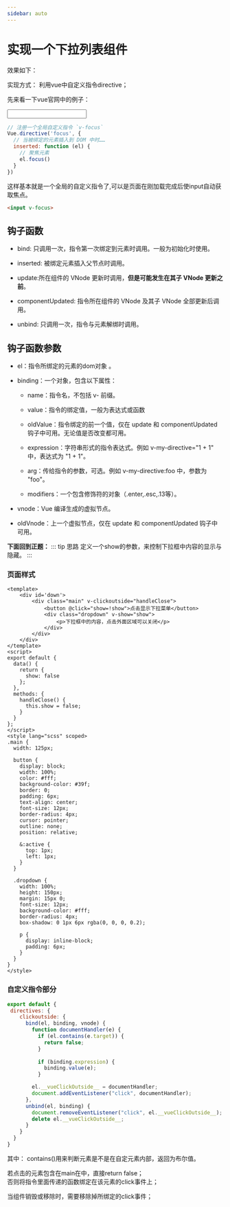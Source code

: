 ```yaml
---
sidebar: auto
---
```

# 实现一个下拉列表组件

效果如下：
<vue-popDropdown />

实现方式： 利用vue中自定义指令directive；

先来看一下vue官网中的例子：
<div><input/></div>

```js
// 注册一个全局自定义指令 `v-focus`
Vue.directive('focus', {
  // 当被绑定的元素插入到 DOM 中时……
  inserted: function (el) {
    // 聚焦元素
    el.focus()
  }
})
```
这样基本就是一个全局的自定义指令了,可以是页面在刚加载完成后使input自动获取焦点。

```HTML
<input v-focus>
```
## 钩子函数

- bind: 只调用一次，指令第一次绑定到元素时调用。一般为初始化时使用。 

- inserted: 被绑定元素插入父节点时调用。

- update:所在组件的 VNode 更新时调用，**但是可能发生在其子 VNode 更新之前**。

- componentUpdated: 指令所在组件的 VNode 及其子 VNode 全部更新后调用。

- unbind: 只调用一次，指令与元素解绑时调用。

## 钩子函数参数

- el：指令所绑定的元素的dom对象 。

- binding：一个对象，包含以下属性：

    - name：指令名，不包括 v- 前缀。

    - value：指令的绑定值，一般为表达式或函数

    - oldValue：指令绑定的前一个值，仅在 update 和 componentUpdated 钩子中可用。无论值是否改变都可用。

    - expression：字符串形式的指令表达式。例如 v-my-directive="1 + 1" 中，表达式为 "1 + 1"。

    - arg：传给指令的参数，可选。例如 v-my-directive:foo 中，参数为 "foo"。

    - modifiers：一个包含修饰符的对象（.enter,.esc,.13等）。

- vnode：Vue 编译生成的虚拟节点。

- oldVnode：上一个虚拟节点，仅在 update 和 componentUpdated 钩子中可用。

**下面回到正题：**
::: tip 思路
定义一个show的参数，来控制下拉框中内容的显示与隐藏。
:::


### 页面样式

```vue
<template>
    <div id='down'>
        <div class="main" v-clickoutside="handleClose">
            <button @click="show=!show">点击显示下拉菜单</button>
            <div class="dropdown" v-show="show">
                <p>下拉框中的内容，点击外面区域可以关闭</p>
            </div>
        </div>
    </div>
</template>
<script>
export default {
  data() {
    return {
      show: false
    };
  },
  methods: {
    handleClose() {
      this.show = false;
    }
  }
};
</script>
<style lang="scss" scoped>
.main {
  width: 125px;

  button {
    display: block;
    width: 100%;
    color: #fff;
    background-color: #39f;
    border: 0;
    padding: 6px;
    text-align: center;
    font-size: 12px;
    border-radius: 4px;
    cursor: pointer;
    outline: none;
    position: relative;

    &:active {
      top: 1px;
      left: 1px;
    }
  }

  .dropdown {
    width: 100%;
    height: 150px;
    margin: 15px 0;
    font-size: 12px;
    background-color: #fff;
    border-radius: 4px;
    box-shadow: 0 1px 6px rgba(0, 0, 0, 0.2);

    p {
      display: inline-block;
      padding: 6px;
    }
  }
}
</style>
```
### 自定义指令部分

```js
export default {
 directives: {
    clickoutside: {
      bind(el, binding, vnode) {
        function documentHandler(e) {
          if (el.contains(e.target)) {
            return false;
          }
          
          if (binding.expression) {
            binding.value(e);
          }

        el.__vueClickOutside__ = documentHandler;
        document.addEventListener("click", documentHandler);
      },
      unbind(el, binding) {
        document.removeEventListener("click", el.__vueClickOutside__);
        delete el.__vueClickOutside__;
      }
    }
  }
}
```
其中： contains()用来判断元素是不是在自定元素内部，返回为布尔值。

若点击的元素包含在main在中，直接return false；  
否则将指令里面传递的函数绑定在该元素的click事件上；

当组件销毁或移除时，需要移除掉所绑定的click事件；






<!-- 1. 在update钩子中支持表达式的更新
2. 扩展clickoutside.js, 实现点击显示下拉菜单后，通过按下键盘中的ESC键也可以关闭下拉菜单
3. 将2中的ESC按键关闭功能作为可选项， 提示，可以用修饰符，比如v-clickoutside.esc; -->